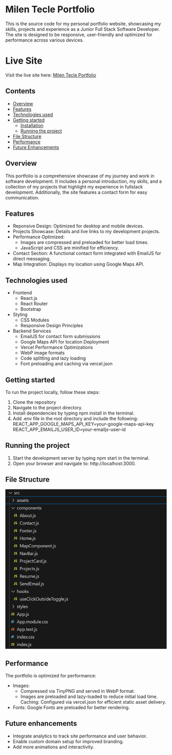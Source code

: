 # Milen Tecle Portfolio

This is the source code for my personal portfolio website, showcasing my skills, projects and experience as a Junior Full Stack Software Developer. The site is designed to be responsive, user-friendly and optimized for performance across various devices.

# Live Site
Visit the live site here: [Milen Tecle Portfolio](https://portfolio-milen.vercel.app/)


## Contents

- [Overview](#)
- [Features](#features)
- [Technologies used](#technologies-used)
- [Getting started](#getting-started)
  - [Installation](#installation)
  - [Running the project](#running-the-project)
- [File Structure](#file-structure)
- [Performance](#performance)
- [Future Enhancements](#future-enhancements)

## Overview
This portfolio is a comprehensive showcase of my journey and work in software development. It includes a personal introduction, my skills, and a collection of my projects that highlight my experience in fullstack development. Additionally, the site features a contact form for easy communication.

## Features
- Reponsive Design: Optimized for desktop and mobile devices.
- Projects Showcase: Details and live links to my development projects.
- Performance Optimized:
    - Images are compressed and preloaded for better load times.
    - JavaScript and CSS are minified for efficiency.
- Contact Section: A functional contact form integrated with EmailJS for direct messaging.
- Map Integration: Displays my location using Google Maps API.

## Technologies used
- Frontend
    - React.js
    - React Router
    - Bootstrap
- Styling
    - CSS Modules
    - Responsive Design Principles
- Backend Services
    - EmailJS for contact form submissions
    - Google Maps API for location
Deployment
    - Vercel
Performance Optimizations
    - WebP image formats
    - Code splitting and lazy loading
    - Font preloading and caching via vercel.json

## Getting started
To run the project locally, follow these steps:
1. Clone the repository
2. Navigate to the project directory.
3. Install dependencies by typing npm install in the terminal.
4. Add .env file in the root directory and include the following:
REACT_APP_GOOGLE_MAPS_API_KEY=your-google-maps-api-key
REACT_APP_EMAILJS_USER_ID=your-emailjs-user-id

## Running the project
1. Start the development server by typing npm start in the terminal.
2. Open your browser and navigate to: http://localhost:3000.

## File Structure
![File Structure](src/assets/images/file-structure.PNG)

## Performance
The portfolio is optimized for performance:
- Images:
    - Compressed via TinyPNG and served in WebP format.
    - Images are preloaded and Iazy-loaded to reduce initial load time.
Caching: Configured via vercel.json for efficient static asset delivery.
- Fonts: Google Fonts are preloaded for better rendering.

## Future enhancements
- Integrate analytics to track site performance and user behavior.
- Enable custom domain setup for improved branding.
- Add more animations and interactivity.

